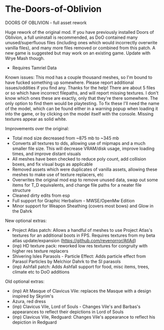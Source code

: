 # The-Doors-of-Oblivion

DOORS OF OBLIVION - full asset rework

Huge rework of the original mod. If you have previously installed Doors of Oblivion, a full uninstall is recommended, as DoO contained many unused/superfluous files (including ones which would incorrectly overwrite vanilla files), and many more files removed or combined from this patch. A new game is suggested but may work on an existing game. Update with Wrye Mash though.
- Requires Tamriel Data

Known issues:
This mod has a couple thousand meshes, so I'm bound to have fucked something up somewhere. Please report additional issues/oddities if you find any. Thanks for the help!
There are about 5 files or so which have incorrect filepaths, and will report missing textures. I don't know which ones these are exactly, only that they're there somewhere. The only option to find them would be playtesting. To fix these I'll need the name of the model, which can be found either in a warning popup when loading it into the game, or by clicking on the model itself with the console. Missing textures appear as solid white.

Improvements over the original:
- Total mod size decreased from ~875 mb to ~345 mb
- Converts all textures to dds, allowing use of mipmaps and a much smaller file size. This will decrease VRAM/disk usage, improve loading times, and improve distant visuals
- All meshes have been checked to reduce poly count, add collision boxes, and fix visual bugs as applicable 
- Removed assets which were duplicates of vanilla assets, allowing these meshes to make use of texture replacers, etc
- Overwrites the original mod esp to remove unused data, swap out some items for T_D equivalents, and change file paths for a neater file structure
- Cleaned dirty edits from esp
- Full support for Graphic Herbalism - MWSE/OpenMw Edition
- Minor support for Weapon Sheathing (covers most bows) and Glow in the Dahrk

New optional extras:
- Project Atlas patch: Allows a handful of meshes to use Project Atlas's textures for an additional boots in FPS. Requires textures from my beta atlas update/expansion (https://github.com/revenorror/AtlAd)
- (inp) HD texture pack: reworked low res textures for congruity with higher res texture replacers
- Shivering Isles Parasols - Particle Effect: Adds particle effect from Parasol Particles by Melchior Dahrk to the SI parasols
- (inp) Ashfall patch: Adds Ashfall support for food, misc items, trees, climate etc to DoO additions

Old optional extras:
- (inp) Alt Masque of Clavicus Vile: replaces the Masque with a design inspired by Skyrim's
- Azura, red dress
- (inp) Clavicus Vile, Lord of Souls - Changes Vile's and Barbas's appearances to reflect their depictions in Lord of Souls
- (inp) Clavicus Vile, Redguard: Changes Vile's appearance to reflect his depiction in Redguard
